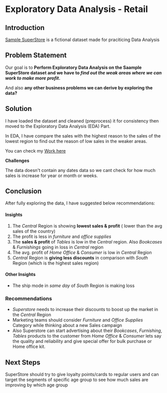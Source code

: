 # Exploratory Data Analysis - Retail
## Introduction

[Sample SuperStore](https://bit.ly/3i4rbWl) is a fictional dataset made for praciticing Data Analysis

## Problem Statement

Our goal is to __Perform Exploratory Data Analysis on the Saample SuperStore dataset and we have to _find out the weak areas where we can work to make more profit_.__

And also __any other business problems we can derive by exploring the data?__

## Solution

I have loaded the dataset and cleaned (preprocess) it  for consistency then moved to the Exploratory Data Analysis (EDA) Part.

In EDA, I have compare the sales with the highest reason to the sales of the lowest region to find out the reason of low sales in the weaker areas.

You can check my [Work here](https://github.com/IronStark007/Data-Analyst-Portfolio/blob/master/Exploratory%20Data%20Analysis%20-%20Retail/EDA_Retail.ipynb)

__Challenges__

The data doesn't contain any dates data so we cant check for how much sales is increase for year or month or weeks.

## Conclusion

After fully exploring the data, I have suggested below recommendations:

#### Insights
1. The _Central_ Region is showing __lowest sales & profit__ ( lower than the avg sales of the country)
2. The profit is less in _furniture_ and _office supplies_
3. The __sales & profit__ of _Tables_ is low in the _Central_ region. Also _Bookcases_ & _Furnishings_ going in loss in _Central_ region
4. The avg. profit of _Home Office_ & _Consumer_ is low in _Central_ Region
5. _Central_ Region is __giving less discounts__ in comparison with _South_ Region (which is the highest sales region)

#### Other Insights
- The ship mode in _same day_ of _South_ Region is making loss 

### Recommendations
- _Superstore_ needs to increase their discounts to boost up the market in the _Central_ Region
- Marketing teams should consider _Furniture_ and _Office Supplies_ Category while thinking about a new Sales campaign
- Also Superstore can start advertising about their _Bookcases_, _Furnishing_, _Tables_ products to the customer from _Home Office_ & _Consumer_ lets say the quality and reliability and give special offer for bulk purchase or Home office kit.

<!-- You can check my Tableau Dashboard - [Here](https://public.tableau.com/app/profile/ansari.mohammed.ali.nasim/viz/CaseStudy-DivvyBike/Dashboard1)


You can check my Presentation - [Here](https://docs.google.com/presentation/d/1lFHJKADEmFr5k7nHMkYPuCs6T6EQmXsY1LFQYwqIldM/edit?usp=sharing) -->

## Next Steps

SuperStore should try to give loyalty points/cards to regular users and can target the segments of specific age group to see how much sales are improving by which age group

